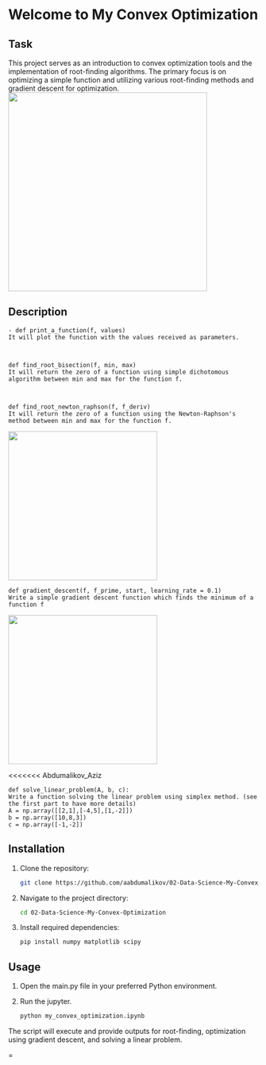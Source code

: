 # Welcome to My Convex Optimization

## Task
This project serves as an introduction to convex optimization tools and the implementation of root-finding algorithms. 
The primary focus is on optimizing a simple function and utilizing various root-finding methods and gradient descent 
for optimization.
<img src="https://storage.googleapis.com/qwasar-public/track-ds/convex_vs_non_convex.png" width="400">


## Description
    - def print_a_function(f, values)
    It will plot the function with the values received as parameters.



    def find_root_bisection(f, min, max)
    It will return the zero of a function using simple dichotomous algorithm between min and max for the function f.

    

    def find_root_newton_raphson(f, f_deriv)
    It will return the zero of a function using the Newton-Raphson's method between min and max for the function f.

<img src="https://storage.googleapis.com/qwasar-public/track-ds/brent_example.png" width="300" height="300">

    def gradient_descent(f, f_prime, start, learning_rate = 0.1)
    Write a simple gradient descent function which finds the minimum of a function f

<p><img src="https://storage.googleapis.com/qwasar-public/gradient_descent.png" width="300" height="300"> </p>
<<<<<<< Abdumalikov_Aziz


    def solve_linear_problem(A, b, c):
    Write a function solving the linear problem using simplex method. (see the first part to have more details)
    A = np.array([[2,1],[-4,5],[1,-2]])
    b = np.array([10,8,3])
    c = np.array([-1,-2])


## Installation
1. Clone the repository:

   ```bash
   git clone https://github.com/aabdumalikov/02-Data-Science-My-Convex-Optimization.git
   ```

2. Navigate to the project directory:

    ```bash
    cd 02-Data-Science-My-Convex-Optimization
    ```

3. Install required dependencies:

    ```bash
    pip install numpy matplotlib scipy
    ```

## Usage
1. Open the main.py file in your preferred Python environment.
2. Run the jupyter.

    ```bash
    python my_convex_optimization.ipynb
    ```

The script will execute and provide outputs for root-finding, optimization using gradient descent, and solving a linear problem.









=
